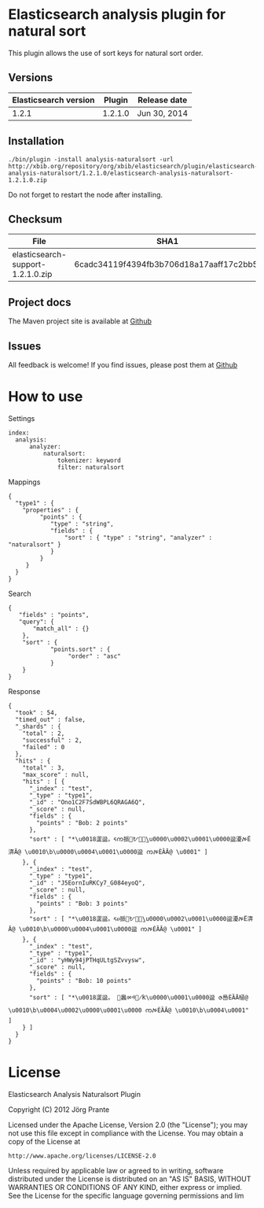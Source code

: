 
# Elasticsearch analysis plugin for natural sort

This plugin allows the use of sort keys for natural sort order.

## Versions

| Elasticsearch version    | Plugin      | Release date |
| ------------------------ | ----------- | -------------|
| 1.2.1                    | 1.2.1.0     | Jun 30, 2014 |

## Installation

```
./bin/plugin -install analysis-naturalsort -url http://xbib.org/repository/org/xbib/elasticsearch/plugin/elasticsearch-analysis-naturalsort/1.2.1.0/elasticsearch-analysis-naturalsort-1.2.1.0.zip
```

Do not forget to restart the node after installing.

## Checksum

| File                                          | SHA1                                     |
| --------------------------------------------- | -----------------------------------------|
| elasticsearch-support-1.2.1.0.zip             | 6cadc34119f4394fb3b706d18a17aaff17c2bb5f |


## Project docs

The Maven project site is available at [Github](http://jprante.github.io/elasticsearch-analysis-naturalsort)

## Issues

All feedback is welcome! If you find issues, please post them at [Github](https://github.com/jprante/elasticsearch-analysis-naturalsort/issues)

# How to use

Settings

    index:
      analysis:
          analyzer:
              naturalsort:
                  tokenizer: keyword
                  filter: naturalsort

Mappings

    { 
      "type1" : { 
        "properties" : { 
             "points" : { 
                "type" : "string", 
                "fields" : { 
                    "sort" : { "type" : "string", "analyzer" : "naturalsort" } 
                } 
             } 
         } 
      } 
    }


Search

    {
       "fields" : "points",
       "query": {
           "match_all" : {}
        },
        "sort" : { 
                "points.sort" : {
                     "order" : "asc"
                }
        }       
    }


Response

    {
      "took" : 54,
      "timed_out" : false,
      "_shards" : {
        "total" : 2,
        "successful" : 2,
        "failed" : 0
      },
      "hits" : {
        "total" : 3,
        "max_score" : null,
        "hits" : [ {
          "_index" : "test",
          "_type" : "type1",
          "_id" : "Ono1C2F7SdWBPL6QRAGA6Q",
          "_score" : null,
          "fields" : {
            "points" : "Bob: 2 points"
          },
          "sort" : [ "*\u0018䀊䀀。ᰁက挀㄀ᜀఠٰ̰\u0000\u0002\u0001\u0000䀀‎瀀ࠀЁ渀Ā@ \u0010\b\u0000\u0004\u0001\u0000䀀 ကࠀЀȀĀ@ \u0001" ]
        }, {
          "_index" : "test",
          "_type" : "type1",
          "_id" : "J5EornIuRKCy7_G084eyoQ",
          "_score" : null,
          "fields" : {
            "points" : "Bob: 3 points"
          },
          "sort" : [ "*\u0018䀊䀀。ᰁሀ挀㄀ᜀఠٰ̰\u0000\u0002\u0001\u0000䀀‎瀀ࠀЁ渀Ā@ \u0010\b\u0000\u0004\u0001\u0000䀀 ကࠀЀȀĀ@ \u0001" ]
        }, {
          "_index" : "test",
          "_type" : "type1",
          "_id" : "yHWy94jPTHqULtgSZvvysw",
          "_score" : null,
          "fields" : {
            "points" : "Bob: 10 points"
          },
          "sort" : [ "*\u0018䀊䀀。 ฀䘀ㆀᢀ஀̸ؐƘ\u0000\u0001\u0000䀀 ဇ㠀ЀȀĀ㮀@ \u0010\b\u0004\u0002\u0000\u0001\u0000 ကࠀЀȀĀ@ \u0010\b\u0004\u0001" ]
        } ]
      }
    }

# License

Elasticsearch Analysis Naturalsort Plugin

Copyright (C) 2012 Jörg Prante

Licensed under the Apache License, Version 2.0 (the "License");
you may not use this file except in compliance with the License.
You may obtain a copy of the License at

    http://www.apache.org/licenses/LICENSE-2.0

Unless required by applicable law or agreed to in writing, software
distributed under the License is distributed on an "AS IS" BASIS,
WITHOUT WARRANTIES OR CONDITIONS OF ANY KIND, either express or implied.
See the License for the specific language governing permissions and
lim